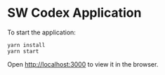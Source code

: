 # SW Codex Application

To start the application: 

```shell
yarn install
yarn start
```

Open [http://localhost:3000](http://localhost:3000) to view it in the browser.
